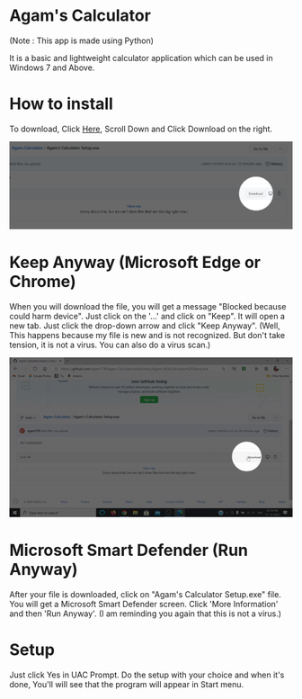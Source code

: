 # Agam's Calculator

(Note : This app is made using Python)

It is a basic and lightweight calculator application which can be used in Windows 7 and Above.

# How to install

To download, Click [Here](https://github.com/agam778/Agam-Calculator/blob/main/Agam's%20Calculator%20Setup.exe), Scroll Down and Click Download on the right.

![Download Instructions](https://github.com/agam778/Agam-Calculator/blob/main/Download.png?raw=true)

# Keep Anyway (Microsoft Edge or Chrome)

When you will download the file, you will get a message "Blocked because could harm device". Just click on the '...' and click on "Keep". It will open a new tab. Just click the drop-down arrow and click "Keep Anyway". (Well, This happens because my file is new and is not recognized. But don't take tension, it is not a virus. You can also do a virus scan.)

![Keep Anyway](https://github.com/agam778/Agam-Calculator/blob/main/Keep%20Anyway%20(ms-edge).gif?raw=true)

# Microsoft Smart Defender (Run Anyway)

After your file is downloaded, click on "Agam's Calculator Setup.exe" file. You will get a Microsoft Smart Defender screen. Click 'More Information' and then 'Run Anyway'. (I am reminding you again that this is not a virus.)

# Setup

Just click Yes in UAC Prompt. Do the setup with your choice and when it's done, You'll will see that the program will appear in Start menu. 
